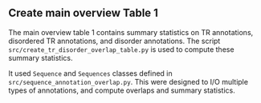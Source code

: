 ####


## Create main overview Table 1

The main overview table 1 contains summary statistics on TR annotations, disordered TR annotations, and disorder annotations.
The script `src/create_tr_disorder_overlap_table.py` is used to compute these summary statistics.

It used `Sequence` and `Sequences` classes defined in `src/sequence_annotation_overlap.py`. This were designed to I/O multiple types of annotations,
and compute overlaps and summary statistics.
